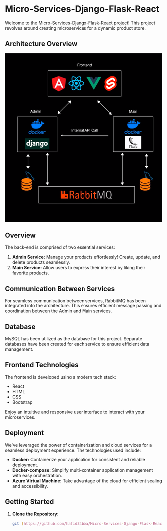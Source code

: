 # Micro-Services-Django-Flask-React

Welcome to the Micro-Services-Django-Flask-React project! This project revolves around creating microservices for a dynamic product store.


## Architecture Overview

![Micro-Services Architecture](archi.png)

## Overview

The back-end is comprised of two essential services:

1. **Admin Service:** Manage your products effortlessly! Create, update, and delete products seamlessly.
2. **Main Service:** Allow users to express their interest by liking their favorite products.

## Communication Between Services

For seamless communication between services, RabbitMQ has been integrated into the architecture. This ensures efficient message passing and coordination between the Admin and Main services.

## Database

MySQL has been utilized as the database for this project. Separate databases have been created for each service to ensure efficient data management.


## Frontend Technologies

The frontend is developed using a modern tech stack:

- React
- HTML
- CSS
- Bootstrap

Enjoy an intuitive and responsive user interface to interact with your microservices.



## Deployment

We've leveraged the power of containerization and cloud services for a seamless deployment experience. The technologies used include:

- **Docker:** Containerize your application for consistent and reliable deployment.
- **Docker-compose:** Simplify multi-container application management with easy orchestration.
- **Azure Virtual Machine:** Take advantage of the cloud for efficient scaling and accessibility.

## Getting Started

1. **Clone the Repository:**
   ```bash
   git [https://github.com/hafid34bba/Micro-Services-Django-Flask-React](https://github.com/hafid34bba/Micro-Services-Django-Flask-React).git
